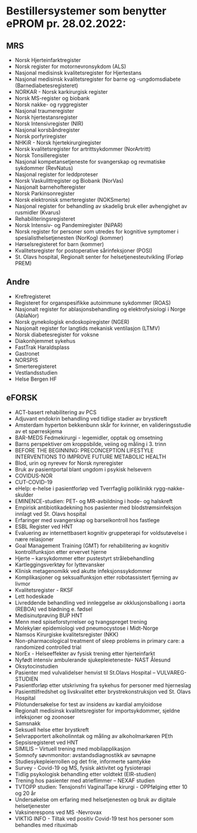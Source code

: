 # Bestillersystemer som benytter ePROM pr. 28.02.2022:

## MRS
- Norsk Hjerteinfarktregister
- Norsk register for motornevronsykdom (ALS)
- Nasjonal medisinsk kvalitetsregister for Hjertestans
- Nasjonal medisinsk kvalitetsregister for barne og -ungdomsdiabete (Barnediabetesregisteret)
- NORKAR - Norsk karkirurgisk register
- Norsk MS-register og biobank
- Norsk nakke- og ryggregister
- Nasjonal traumeregister
- Norsk hjertestansregister
- Norsk Intensivregister (NIR)
- Nasjonal korsbåndregister
- Norsk porfyriregister
- NHKiR - Norsk hjertekirurgiregister
- Norsk kvalitetsregister for artrittsykdommer (NorArtritt)
- Norsk Tonsilleregister
- Nasjonal kompetansetjeneste for svangerskap og revmatiske sykdommer (RevNatus)
- Nasjonal register for leddproteser
- Norsk Vaskulittregister og Biobank (NorVas)
- Nasjonalt barnehofteregister
- Norsk Parkinsonregister
- Norsk elektronisk smerteregister (NOKSmerte)
- Nasjonal register for behandling av skadelig bruk eller avhengighet av rusmidler (Kvarus)
- Rehabiliteringsregisteret
- Norsk Intensiv- og Pandemiregister (NiPAR)
- Norsk register for personer som utredes for kognitive symptomer i spesialisthelsetjenesten (NorKog) (kommer)
- Hørselsregisteret for barn (kommer)
- Kvalitetsregister for postoperative sårinfeksjoner (POSI)
- St. Olavs hospital, Regionalt senter for helsetjenesteutvikling (Forløp PREM)

## Andre

- Kreftregisteret
- Registeret for organspesifikke autoimmune sykdommer (ROAS)
- Nasjonalt register for ablasjonsbehandling og elektrofysiologi i Norge (AblaNor)
- Norsk gynekologisk endoskopiregister (NGER)
- Nasjonalt register for langtids mekanisk ventilasjon (LTMV)
- Norsk diabetesregister for voksne
- Diakonhjemmet sykehus
- FastTrak Haraldsplass
- Gastronet
- NORSPIS
- Smerteregisteret
- Vestlandsstudien
- Helse Bergen HF

## eFORSK

- ACT-basert rehabilitering av PCS
- Adjuvant endokrin behandling ved tidlige stadier av brystkreft   
- Amsterdam hyperton bekkenbunn skår for kvinner, en valideringsstudie av et spørreskjema
- BAR-MEDS Fedmekirurgi - legemidler, opptak og omsetning
- Barns perspektiver om kroppsbilde, veiing og måling i 3. trinn
- BEFORE THE BEGINNING: PRECONCEPTION LIFESTYLE INTERVENTIONS TO IMPROVE FUTURE METABOLIC HEALTH
- Blod, urin og nyrevev for Norsk nyreregister
- Bruk av pasientportal blant ungdom i psykisk helsevern
- COVIDUS-NOR
- CUT-COVID-19
- eHelp: e-helse i pasientforløp ved Tverrfaglig poliklinikk rygg-nakke-skulder
- EMINENCE-studien: PET- og MR-avbildning i hode- og halskreft
- Empirisk antibiotikadekning hos pasienter med blodstrømsinfeksjon innlagt ved St. Olavs hospital
- Erfaringer med svangerskap og barselkontroll hos fastlege
- ESBL Register ved HNT
- Evaluering av internettbasert kognitiv gruppeterapi for voldsutøvelse i nære relasjoner
- Goal Management Training (GMT) for rehabilitering av kognitiv kontrollfunksjon etter ervervet hjerne
- Hjerte – karsykdommer etter pustestyrt strålebehandling
- Kartleggingsverktøy for lyttevansker
- Klinisk metagenomikk ved akutte infeksjonssykdommer
- Komplikasjoner og seksualfunksjon etter robotassistert fjerning av livmor
- Kvalitetsregister - RKSF
- Lett hodeskade
- Livreddende behandling ved innleggelse av okklusjonsballong i aorta (REBOA) ved blødning e. fødsel
- Medisinutprøving BUP HNT
- Menn med spiseforstyrrelser og tvangspreget trening
- Molekylær epidemiologi ved pneumocystose i Midt-Norge
- Namsos Kirurgiske kvalitetsregister (NKK)
- Non-pharmacological treatment of sleep problems in primary care: a randomized controlled trial
- NorEx - Helseeffekter av fysisk trening etter hjerteinfarkt
- Nyfødt intensiv ambulerande sjukepleieteneste- NAST Ålesund
- Oksytocinstudien
- Pasienter med vulvalidelser henvist til St.Olavs Hospital – VULVAREG-STUDIEN
- Pasientforløp etter utskrivning fra sykehus for personer med hjerneslag
- Pasienttilfredshet og livskvalitet etter brystrekonstruksjon ved St. Olavs Hospital
- Pilotundersøkelse for test av insidens av kardial amyloidose
- Regionalt medisinsk kvalitetsregister for importsykdommer, sjeldne infeksjoner og zoonoser
- Samsnakk
- Seksuell helse etter brystkreft
- Selvrapportert alkoholinntak og måling av alkoholmarkøren PEth
- Sepsisregisteret ved HNT
- SIMILIS – Virtuell trening med mobilapplikasjon
- Somnofy søvnmonitor: avstandsdiagnostikk av søvnapne
- Studiesykepleierrollen og det frie, informerte samtykke
- Survey - Covid-19 og MS, fysisk aktivitet og fysioterapi
- Tidlig psykologisk behandling etter voldtekt (EIR-studien)
- Trening hos pasienter med atrieflimmer – NEXAF studien
- TVTOPP studien: Tensjonsfri VaginalTape kirurgi - OPPfølging etter 10 og 20 år
- Undersøkelse om erfaring med helsetjenesten og bruk av digitale helsetjenester
- Vaksinerespons ved MS -Nevrovax
- VIKTIG INFO - Tiltak ved positiv Covid-19 test hos personer som behandles med rituximab




